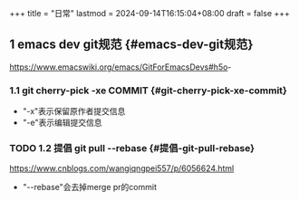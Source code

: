 +++
title = "日常"
lastmod = 2024-09-14T16:15:04+08:00
draft = false
+++

## <span class="section-num">1</span> emacs dev git规范 {#emacs-dev-git规范}

<https://www.emacswiki.org/emacs/GitForEmacsDevs#h5o>-


### <span class="section-num">1.1</span> git cherry-pick -xe COMMIT {#git-cherry-pick-xe-commit}

-   "-x"表示保留原作者提交信息
-   "-e"表示编辑提交信息


### <span class="org-todo todo TODO">TODO</span> <span class="section-num">1.2</span> 提倡 git pull --rebase {#提倡-git-pull-rebase}

<https://www.cnblogs.com/wangiqngpei557/p/6056624.html>

-   "--rebase"会去掉merge pr的commit
